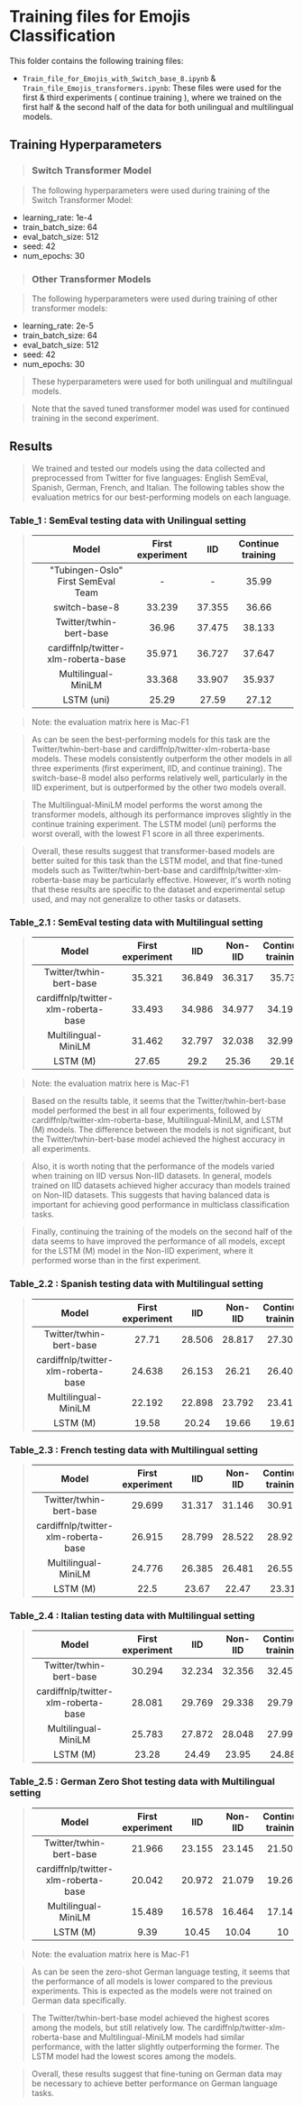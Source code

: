 # Training files for Emojis Classification

This folder contains the following training files:

* `Train_file_for_Emojis_with_Switch_base_8.ipynb` & `Train_file_Emojis_transformers.ipynb`: These files were used for the first & third experiments ( continue training ), where we trained on the first half & the second half of the data for both unilingual and multilingual models.

## Training Hyperparameters

> ### Switch Transformer Model

> The following hyperparameters were used during training of the Switch Transformer Model:

* learning_rate: 1e-4
* train_batch_size: 64
* eval_batch_size: 512
* seed: 42
* num_epochs: 30

> ### Other Transformer Models

> The following hyperparameters were used during training of other transformer models:

* learning_rate: 2e-5
* train_batch_size: 64
* eval_batch_size: 512
* seed: 42
* num_epochs: 30

> These hyperparameters were used for both unilingual and multilingual models.

> Note that the saved tuned transformer model was used for continued training in the second experiment.

## Results

> We trained and tested our models using the data collected and preprocessed from Twitter for five languages: English SemEval, Spanish, German, French, and Italian. The following tables show the evaluation metrics for our best-performing models on each language.

### Table_1 : SemEval testing data with Unilingual setting

> | | Model                               | First experiment | IID    | Continue training | |
> |:---:|:---:|:---:|:---:|:---:|:---:|
> | | "Tubingen-Oslo" First SemEval Team  | -                | -      | 35.99             | |
> | | switch-base-8                       | 33.239           | 37.355 | 36.66             | |
> | | Twitter/twhin-bert-base             | 36.96            | 37.475 | 38.133            | |
> | | cardiffnlp/twitter-xlm-roberta-base | 35.971           | 36.727 | 37.647            | |
> | | Multilingual-MiniLM                 | 33.368           | 33.907 | 35.937            | |
> | | LSTM (uni)                          | 25.29            | 27.59  | 27.12             | |

> Note: the evaluation matrix here is Mac-F1

> As can be seen the best-performing models for this task are the Twitter/twhin-bert-base and cardiffnlp/twitter-xlm-roberta-base models. These models consistently outperform the other models in all three experiments (first experiment, IID, and continue training). The switch-base-8 model also performs relatively well, particularly in the IID experiment, but is outperformed by the other two models overall.

> The Multilingual-MiniLM model performs the worst among the transformer models, although its performance improves slightly in the continue training experiment. The LSTM model (uni) performs the worst overall, with the lowest F1 score in all three experiments.

> Overall, these results suggest that transformer-based models are better suited for this task than the LSTM model, and that fine-tuned models such as Twitter/twhin-bert-base and cardiffnlp/twitter-xlm-roberta-base may be particularly effective. However, it's worth noting that these results are specific to the dataset and experimental setup used, and may not generalize to other tasks or datasets.

### Table_2.1 : SemEval testing data with Multilingual setting


> |Model|First experiment|IID|Non-IID|Continue training|
> |:---:|:---:|:---:|:---:|:---:|
> |Twitter/twhin-bert-base|35.321|36.849|36.317|35.73|
> |cardiffnlp/twitter-xlm-roberta-base |33.493|34.986|34.977|34.192|
> |Multilingual-MiniLM |31.462|32.797|32.038|32.995|
> |LSTM  (M)|27.65|29.2|25.36|29.16|

> Note: the evaluation matrix here is Mac-F1

> Based on the results table, it seems that the Twitter/twhin-bert-base model performed the best in all four experiments, followed by cardiffnlp/twitter-xlm-roberta-base, Multilingual-MiniLM, and LSTM (M) models. The difference between the models is not significant, but the Twitter/twhin-bert-base model achieved the highest accuracy in all experiments.

> Also, it is worth noting that the performance of the models varied when training on IID versus Non-IID datasets. In general, models trained on IID datasets achieved higher accuracy than models trained on Non-IID datasets. This suggests that having balanced data is important for achieving good performance in multiclass classification tasks.

> Finally, continuing the training of the models on the second half of the data seems to have improved the performance of all models, except for the LSTM (M) model in the Non-IID experiment, where it performed worse than in the first experiment.

### Table_2.2 : Spanish testing data with Multilingual setting

> |Model|First experiment|IID|Non-IID|Continue training|
> |:---:|:---:|:---:|:---:|:---:|
> |Twitter/twhin-bert-base|27.71|28.506|28.817|27.306|
> |cardiffnlp/twitter-xlm-roberta-base |24.638|26.153|26.21|26.406|
> |Multilingual-MiniLM |22.192|22.898|23.792|23.418|
> |LSTM  (M)|19.58|20.24|19.66|19.61|

### Table_2.3 : French testing data with Multilingual setting

> |Model|First experiment|IID|Non-IID|Continue training|
> |:---:|:---:|:---:|:---:|:---:|
> |Twitter/twhin-bert-base|29.699|31.317|31.146|30.915|
> |cardiffnlp/twitter-xlm-roberta-base |26.915|28.799|28.522|28.921|
> |Multilingual-MiniLM |24.776|26.385|26.481|26.558|
> |LSTM  (M)|22.5|23.67|22.47|23.31|


### Table_2.4 : Italian testing data with Multilingual setting

> |Model|First experiment|IID|Non-IID|Continue training|
> |:---:|:---:|:---:|:---:|:---:|
> |Twitter/twhin-bert-base|30.294|32.234|32.356|32.455|
> |cardiffnlp/twitter-xlm-roberta-base |28.081|29.769|29.338|29.793|
> |Multilingual-MiniLM |25.783|27.872|28.048|27.995|
> |LSTM  (M)|23.28|24.49|23.95|24.88|


### Table_2.5 : German Zero Shot testing data with Multilingual setting

> |Model|First experiment|IID|Non-IID|Continue training|
> |:---:|:---:|:---:|:---:|:---:|
> |Twitter/twhin-bert-base|21.966|23.155|23.145|21.505|
> |cardiffnlp/twitter-xlm-roberta-base |20.042|20.972|21.079|19.261|
> |Multilingual-MiniLM |15.489|16.578|16.464|17.142|
> |LSTM  (M)|9.39|10.45|10.04|10|

> Note: the evaluation matrix here is Mac-F1

> As can be seen the zero-shot German language testing, it seems that the performance of all models is lower compared to the previous experiments. This is expected as the models were not trained on German data specifically.

> The Twitter/twhin-bert-base model achieved the highest scores among the models, but still relatively low. The cardiffnlp/twitter-xlm-roberta-base and Multilingual-MiniLM models had similar performance, with the latter slightly outperforming the former. The LSTM model had the lowest scores among the models.

> Overall, these results suggest that fine-tuning on German data may be necessary to achieve better performance on German language tasks.
